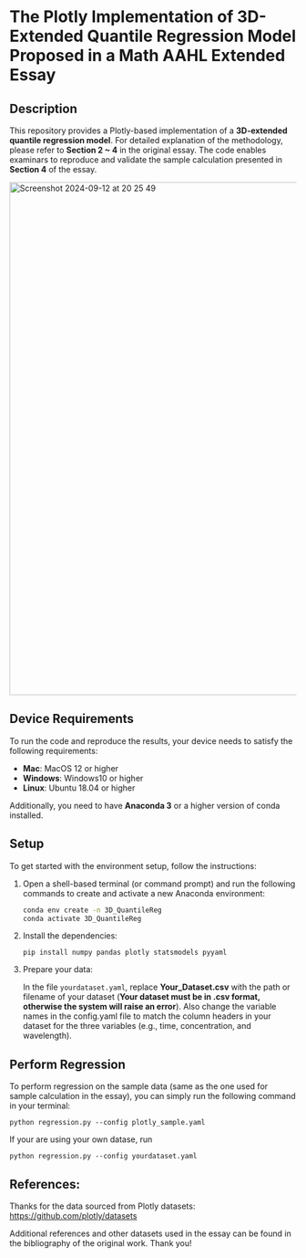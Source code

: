 # The Plotly Implementation of 3D-Extended Quantile Regression Model Proposed in a Math AAHL Extended Essay

## Description

This repository provides a Plotly-based implementation of a **3D-extended quantile regression model**. For detailed explanation of the methodology, please refer to **Section 2 ~ 4** in the original essay. The code enables examinars to reproduce and validate the sample calculation presented in **Section 4** of the essay.

<img width="899" alt="Screenshot 2024-09-12 at 20 25 49" src="https://github.com/user-attachments/assets/08a1eea5-4891-4f6d-96b2-899793713178">


## Device Requirements

To run the code and reproduce the results, your device needs to satisfy the following requirements:

- **Mac**: MacOS 12 or higher
- **Windows**: Windows10 or higher
- **Linux**: Ubuntu 18.04 or higher

Additionally, you need to have **Anaconda 3** or a higher version of conda installed.

## Setup

To get started with the environment setup, follow the instructions:

1. Open a shell-based terminal (or command prompt) and run the following commands to create and activate a new Anaconda environment:

   ```bash
   conda env create -n 3D_QuantileReg
   conda activate 3D_QuantileReg
   ```
2. Install the dependencies:

   ```
   pip install numpy pandas plotly statsmodels pyyaml
   ```
3. Prepare your data:

   In the file ```yourdataset.yaml```, replace **Your_Dataset.csv** with the path or filename of your dataset (**Your dataset must be in .csv format, otherwise the system will raise an error**).
   Also change the variable names in the config.yaml file to match the column headers in your dataset for the three variables (e.g., time, concentration, and wavelength).

## Perform Regression

To perform regression on the sample data (same as the one used for sample calculation in the essay), you can simply run the following command in your terminal:

   ```
   python regression.py --config plotly_sample.yaml
   ```
   
If your are using your own datase, run

   ```
   python regression.py --config yourdataset.yaml
   ```
## References:

Thanks for the data sourced from Plotly datasets:
https://github.com/plotly/datasets

Additional references and other datasets used in the essay can be found in the bibliography of the original work. Thank you!
